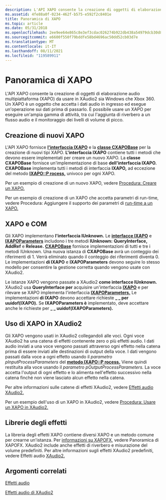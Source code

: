 ```yaml
---
description: L'API XAPO consente la creazione di oggetti di elaborazione audio multipiattaforma (XAPO) da usare in XAudio2 sia Windows che Xbox 360.
ms.assetid: 4fe88a0f-0234-462f-b575-e592f2c8401e
title: Panoramica di XAPO
ms.topic: article
ms.date: 05/31/2018
ms.openlocfilehash: 2ee9ee64e865c8e3ef3cdac026274b922db438a54979dcb30d855a92b96e4e0e
ms.sourcegitcommit: e6600f550f79bddfe58bd4696ac50dd52cb03d7e
ms.translationtype: MT
ms.contentlocale: it-IT
ms.lasthandoff: 08/11/2021
ms.locfileid: "119589911"
---
```

# <a name="xapo-overview"></a>Panoramica di XAPO

L'API XAPO consente la creazione di oggetti di elaborazione audio multipiattaforma (XAPO) da usare in XAudio2 sia Windows che Xbox 360. Un XAPO è un oggetto che accetta i dati audio in ingresso ed esegue un'operazione sui dati prima di passarlo. È possibile usare un XAPO per eseguire un'ampia gamma di attività, tra cui l'aggiunta di riverbero a un flusso audio e il monitoraggio dei livelli di volume di picco.

## <a name="creating-new-xapos"></a>Creazione di nuovi XAPO

L'API XAPO fornisce [**l'interfaccia IXAPO**](/windows/desktop/api/XAPO/nn-xapo-ixapo) e la [**classe CXAPOBase**](/windows/desktop/api/XAPOBase/nl-xapobase-cxapobase) per la creazione di nuovi tipi XAPO. **L'interfaccia IXAPO** contiene tutti i metodi che devono essere implementati per creare un nuovo XAPO. La **classe CXAPOBase** fornisce un'implementazione di base **dell'interfaccia IXAPO.** **CXAPOBase** implementa tutti i metodi di interfaccia **IXAPO,** ad eccezione del metodo [**IXAPO::P rocess,**](/windows/win32/api/xapo/nf-xapo-ixapo-process) univoco per ogni XAPO.

Per un esempio di creazione di un nuovo XAPO, vedere [Procedura: Creare un XAPO.](how-to--create-an-xapo.md)

Per un esempio di creazione di un XAPO che accetta parametri di run-time, vedere Procedura: Aggiungere il supporto dei parametri di [run-time a un XAPO.](how-to--add-run-time-parameter-support-to-an-xapo.md)

## <a name="xapos-and-com"></a>XAPO e COM

Gli XAPO implementano **l'interfaccia IUnknown.** Le [**interfacce IXAPO**](/windows/desktop/api/XAPO/nn-xapo-ixapo) e [**IXAPOParameters**](/windows/desktop/api/XAPO/nn-xapo-ixapoparameters) includono i tre metodi **IUnknown:** **QueryInterface,** **AddRef** e **Release.** [**CXAPOBase**](/windows/desktop/api/XAPOBase/nl-xapobase-cxapobase) fornisce implementazioni di tutti e tre i metodi IUnknown. Una nuova istanza di **CXAPOBase** avrà un conteggio dei riferimenti di 1. Verrà eliminato quando il conteggio dei riferimenti diventa 0. Le implementazioni **di IXAPO** e **IXAPOParameters** devono seguire lo stesso modello per consentire la gestione corretta quando vengono usate con XAudio2.

Le istanze XAPO vengono passate a XAudio2 **come interfacce IUnknown.** XAudio2 usa **QueryInterface per** acquisire un'interfaccia [**IXAPO**](/windows/desktop/api/XAPO/nn-xapo-ixapo) e per rilevare se XAPO implementa l'interfaccia [**IXAPOParameters.**](/windows/desktop/api/XAPO/nn-xapo-ixapoparameters) Le implementazioni **di IXAPO** devono accettare richieste **\_ \_ per uuidof(IXAPO).** Se **IXAPOParameters è** implementato, deve accettare anche le richieste per **\_ \_ uuidof(IXAPOParameters).**

## <a name="using-an-xapo-in-xaudio2"></a>Uso di XAPO in XAudio2

Gli XAPO vengono usati in XAudio2 collegandoli alle voci. Ogni voce XAudio2 ha una catena di effetti contenente zero o più effetti audio. I dati audio inviati a una voce vengono passati attraverso ogni effetto nella catena prima di essere inviati alle destinazioni di output della voce. I dati vengono passati dalla voce a ogni effetto usando il *parametro pInputProcessParameters* del [**metodo IXAPO::P rocess.**](/windows/win32/api/xapo/nf-xapo-ixapo-process) Viene quindi restituita alla voce usando il *parametro pOutputProcessParameters.* La voce accetta l'output di ogni effetto e lo alimenta nell'effetto successivo nella catena finché non viene lasciato alcun effetto nella catena.

Per altre informazioni sulle catene di effetti XAudio2, vedere [Effetti audio XAudio2.](xaudio2-audio-effects.md)

Per un esempio dell'uso di un XAPO in XAudio2, vedere [Procedura: Usare un XAPO in XAudio2.](how-to--use-an-xapo-in-xaudio2.md)

## <a name="effect-libraries"></a>Librerie degli effetti

La libreria degli effetti XAPO contiene diversi XAPO e un metodo comune per crearne un'istanza. Per [informazioni su XAPOFX,](xapofx-overview.md) vedere Panoramica di XAPOFX. XAudio2 include anche effetti di riverbero e misurazione del volume predefiniti. Per altre informazioni sugli effetti XAudio2 predefiniti, vedere Effetti audio [XAudio2.](xaudio2-audio-effects.md)

## <a name="related-topics"></a>Argomenti correlati

<dl> <dt>

[Effetti audio](audio-effects.md)
</dt> <dt>

[Effetti audio di XAudio2](xaudio2-audio-effects.md)
</dt> </dl>

 

 
